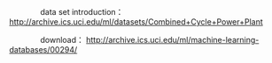 　　　　data set introduction： http://archive.ics.uci.edu/ml/datasets/Combined+Cycle+Power+Plant
    
　　　　download： http://archive.ics.uci.edu/ml/machine-learning-databases/00294/
